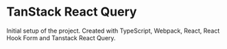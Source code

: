# TanStack React Query

Initial setup of the project.  Created with TypeScript, Webpack, React, React Hook Form and Tanstack React Query.




